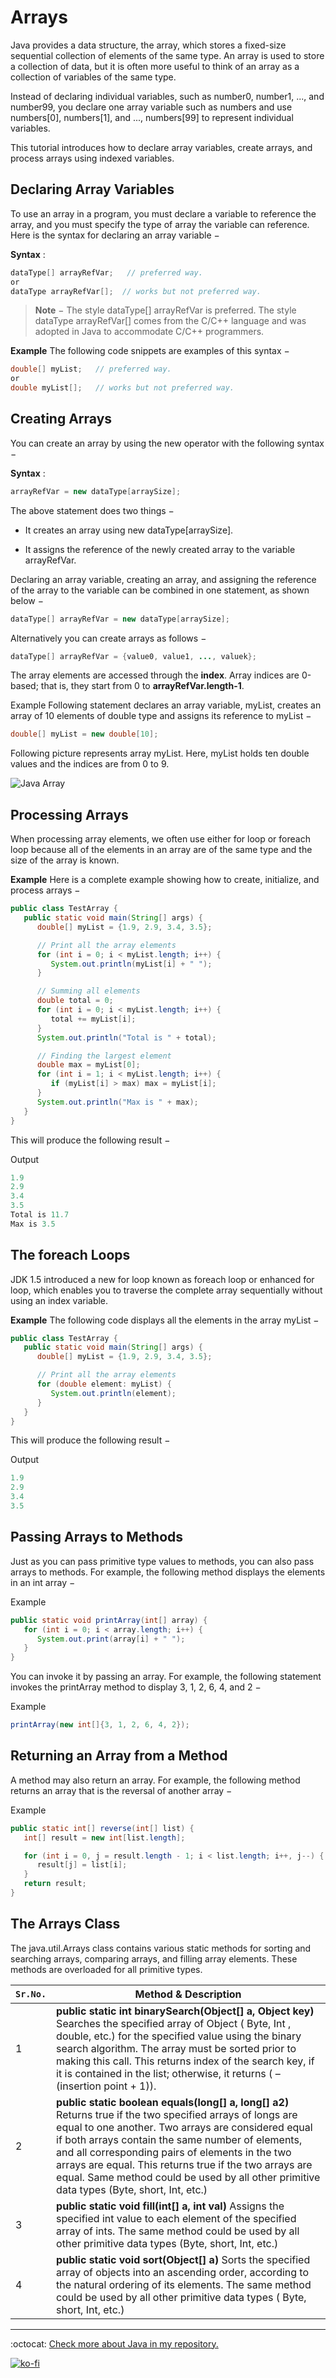 # Arrays

Java provides a data structure, the array, which stores a fixed-size sequential collection of elements of the same type. An array is used to store a collection of data, but it is often more useful to think of an array as a collection of variables of the same type.

Instead of declaring individual variables, such as number0, number1, ..., and number99, you declare one array variable such as numbers and use numbers[0], numbers[1], and ..., numbers[99] to represent individual variables.

This tutorial introduces how to declare array variables, create arrays, and process arrays using indexed variables.

## Declaring Array Variables

To use an array in a program, you must declare a variable to reference the array, and you must specify the type of array the variable can reference. Here is the syntax for declaring an array variable −

**Syntax** :

```java
dataType[] arrayRefVar;   // preferred way.
or
dataType arrayRefVar[];  // works but not preferred way.
```

> **Note** − The style dataType[] arrayRefVar is preferred. The style dataType arrayRefVar[] comes from the C/C++ language and was adopted in Java to accommodate C/C++ programmers.

**Example**
The following code snippets are examples of this syntax −

```java
double[] myList;   // preferred way.
or
double myList[];   // works but not preferred way.
```

## Creating Arrays

You can create an array by using the new operator with the following syntax −

**Syntax** :

```java
arrayRefVar = new dataType[arraySize];
```

The above statement does two things −

- It creates an array using new dataType[arraySize].

- It assigns the reference of the newly created array to the variable arrayRefVar.

Declaring an array variable, creating an array, and assigning the reference of the array to the variable can be combined in one statement, as shown below −

```java
dataType[] arrayRefVar = new dataType[arraySize];
```

Alternatively you can create arrays as follows −

```java
dataType[] arrayRefVar = {value0, value1, ..., valuek};
```

The array elements are accessed through the **index**. Array indices are 0-based; that is, they start from 0 to **arrayRefVar.length-1**.

Example
Following statement declares an array variable, myList, creates an array of 10 elements of double type and assigns its reference to myList −

```java
double[] myList = new double[10];
```

Following picture represents array myList. Here, myList holds ten double values and the indices are from 0 to 9.

![Java Array](/Introduction/Arrays/java_array.jpg)

## Processing Arrays

When processing array elements, we often use either for loop or foreach loop because all of the elements in an array are of the same type and the size of the array is known.

**Example**
Here is a complete example showing how to create, initialize, and process arrays −

```java
public class TestArray {
   public static void main(String[] args) {
      double[] myList = {1.9, 2.9, 3.4, 3.5};

      // Print all the array elements
      for (int i = 0; i < myList.length; i++) {
         System.out.println(myList[i] + " ");
      }

      // Summing all elements
      double total = 0;
      for (int i = 0; i < myList.length; i++) {
         total += myList[i];
      }
      System.out.println("Total is " + total);

      // Finding the largest element
      double max = myList[0];
      for (int i = 1; i < myList.length; i++) {
         if (myList[i] > max) max = myList[i];
      }
      System.out.println("Max is " + max);  
   }
}
```

This will produce the following result −

Output

```java
1.9
2.9
3.4
3.5
Total is 11.7
Max is 3.5
```

## The foreach Loops

JDK 1.5 introduced a new for loop known as foreach loop or enhanced for loop, which enables you to traverse the complete array sequentially without using an index variable.

**Example**
The following code displays all the elements in the array myList −

```java
public class TestArray {
   public static void main(String[] args) {
      double[] myList = {1.9, 2.9, 3.4, 3.5};

      // Print all the array elements
      for (double element: myList) {
         System.out.println(element);
      }
   }
}
```

This will produce the following result −

Output

```java
1.9
2.9
3.4
3.5
```

## Passing Arrays to Methods

Just as you can pass primitive type values to methods, you can also pass arrays to methods. For example, the following method displays the elements in an int array −

Example

```java
public static void printArray(int[] array) {
   for (int i = 0; i < array.length; i++) {
      System.out.print(array[i] + " ");
   }
}
```

You can invoke it by passing an array. For example, the following statement invokes the printArray method to display 3, 1, 2, 6, 4, and 2 −

Example

```java
printArray(new int[]{3, 1, 2, 6, 4, 2});
```

## Returning an Array from a Method

A method may also return an array. For example, the following method returns an array that is the reversal of another array −

Example

```java
public static int[] reverse(int[] list) {
   int[] result = new int[list.length];

   for (int i = 0, j = result.length - 1; i < list.length; i++, j--) {
      result[j] = list[i];
   }
   return result;
}
```

## The Arrays Class

The java.util.Arrays class contains various static methods for sorting and searching arrays, comparing arrays, and filling array elements. These methods are overloaded for all primitive types.

`Sr.No.` | Method & Description
--- | ---
1 | **public static int binarySearch(Object[] a, Object key)** Searches the specified array of Object ( Byte, Int , double, etc.) for the specified value using the binary search algorithm. The array must be sorted prior to making this call. This returns index of the search key, if it is contained in the list; otherwise, it returns ( – (insertion point + 1)).
2 | **public static boolean equals(long[] a, long[] a2)** Returns true if the two specified arrays of longs are equal to one another. Two arrays are considered equal if both arrays contain the same number of elements, and all corresponding pairs of elements in the two arrays are equal. This returns true if the two arrays are equal. Same method could be used by all other primitive data types (Byte, short, Int, etc.)
3 | **public static void fill(int[] a, int val)** Assigns the specified int value to each element of the specified array of ints. The same method could be used by all other primitive data types (Byte, short, Int, etc.)
4 | **public static void sort(Object[] a)** Sorts the specified array of objects into an ascending order, according to the natural ordering of its elements. The same method could be used by all other primitive data types ( Byte, short, Int, etc.)

---

:octocat: [Check more about Java in my repository.](https://github.com/FernandoCalmet/Java)

[![ko-fi](https://www.ko-fi.com/img/githubbutton_sm.svg)](https://ko-fi.com/T6T41JKMI)
